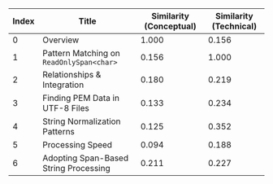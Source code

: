 | Index | Title | Similarity (Conceptual) | Similarity (Technical) |
|-------|-------|-------------------------|------------------------|
| 0 | Overview | 1.000 | 0.156 |
| 1 | Pattern Matching on `ReadOnlySpan<char>` | 0.156 | 1.000 |
| 2 | Relationships & Integration | 0.180 | 0.219 |
| 3 | Finding PEM Data in UTF-8 Files | 0.133 | 0.234 |
| 4 | String Normalization Patterns | 0.125 | 0.352 |
| 5 | Processing Speed | 0.094 | 0.188 |
| 6 | Adopting Span-Based String Processing | 0.211 | 0.227 |

